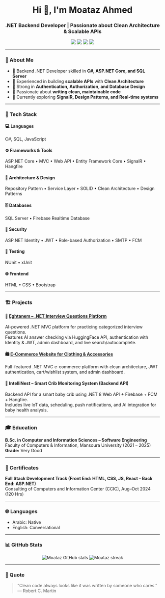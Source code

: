 <h1 align="center">Hi 👋, I'm Moataz Ahmed</h1>
<h3 align="center">.NET Backend Developer | Passionate about Clean Architecture & Scalable APIs</h3>

<p align="center">
  <a href="mailto:moataz45677@gmail.com"><img src="https://img.shields.io/badge/-Email-red?style=flat-square&logo=gmail&logoColor=white"/></a>
  <a href="https://linkedin.com/in/moataz-ahmed-0a7016264"><img src="https://img.shields.io/badge/-LinkedIn-blue?style=flat-square&logo=linkedin&logoColor=white"/></a>
  <a href="https://github.com/Moataz-74"><img src="https://img.shields.io/badge/-GitHub-black?style=flat-square&logo=github&logoColor=white"/></a>
  <a href="https://moataz-74.github.io/moataz-portfolio/"><img src="https://img.shields.io/badge/-Portfolio-green?style=flat-square&logo=google-chrome&logoColor=white"/></a>
</p>

---

### 🚀 About Me
- 🎯 Backend .NET Developer skilled in **C#, ASP.NET Core, and SQL Server**  
- 🧠 Experienced in building **scalable APIs** with **Clean Architecture**  
- 🔐 Strong in **Authentication, Authorization, and Database Design**  
- 💬 Passionate about **writing clean, maintainable code**  
- 🌱 Currently exploring **SignalR, Design Patterns, and Real-time systems**

---

### 🧰 Tech Stack

#### 💻 Languages
C#, SQL, JavaScript  

#### ⚙️ Frameworks & Tools
ASP.NET Core • MVC • Web API • Entity Framework Core • SignalR • Hangfire  

#### 🧩 Architecture & Design
Repository Pattern • Service Layer • SOLID • Clean Architecture • Design Patterns  

#### 🗄️ Databases
SQL Server • Firebase Realtime Database  

#### 🔐 Security
ASP.NET Identity • JWT • Role-based Authorization • SMTP • FCM  

#### 🧪 Testing
NUnit • xUnit  

#### 🌐 Frontend
HTML • CSS • Bootstrap  

---

### 🏗️ Projects

#### 🧠 [Eghtanem – .NET Interview Questions Platform](http://eghtanem.runasp.net/)
AI-powered .NET MVC platform for practicing categorized interview questions.  
Features AI answer checking via HuggingFace API, authentication with Identity & JWT, admin dashboard, and live search/autocomplete.

#### 🛍️ [E-Commerce Website for Clothing & Accessories](http://dressupstore.runasp.net/)
Full-featured .NET MVC e-commerce platform with clean architecture, JWT authentication, cart/wishlist system, and admin dashboard.

#### 🍼 IntelliNest – Smart Crib Monitoring System (Backend API)
Backend API for a smart baby crib using .NET 8 Web API + Firebase + FCM + Hangfire.  
Includes live IoT data, scheduling, push notifications, and AI integration for baby health analysis.

---

### 🎓 Education
**B.Sc. in Computer and Information Sciences – Software Engineering**  
Faculty of Computers & Information, Mansoura University (2021 – 2025)  
**Grade:** Very Good  

---

### 🏅 Certificates
**Full Stack Development Track (Front End: HTML, CSS, JS, React – Back End: ASP.NET)**  
Consulting of Computers and Information Center (CCIC), Aug–Oct 2024 (120 Hrs)

---

### 🌐 Languages
- Arabic: Native  
- English: Conversational  

---

### 📊 GitHub Stats
<p align="center">
  <img src="https://github-readme-stats.vercel.app/api?username=Moataz-74&show_icons=true&theme=tokyonight" alt="Moataz GitHub stats" />
  <img src="https://github-readme-streak-stats.herokuapp.com/?user=Moataz-74&theme=tokyonight" alt="Moataz streak" />
</p>

---

### 🧠 Quote
> “Clean code always looks like it was written by someone who cares.” — Robert C. Martin
